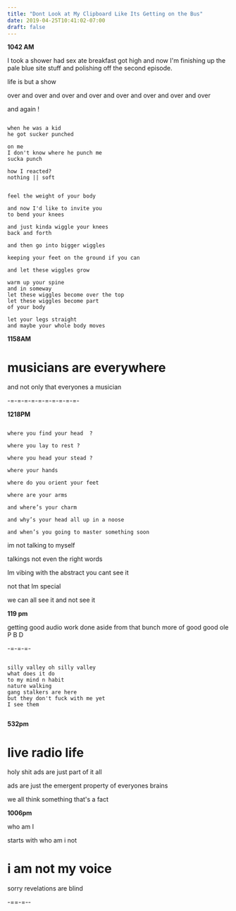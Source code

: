 ```yaml
---
title: "Dont Look at My Clipboard Like Its Getting on the Bus"
date: 2019-04-25T10:41:02-07:00
draft: false
---
```


**1042 AM**

I took a shower had sex ate breakfast got high and now I'm finishing up the pale blue site stuff and polishing off the second episode.



life is but a show

over and over and over and over and over and over and over and over

and again !


```

when he was a kid
he got sucker punched

on me
I don't know where he punch me
sucka punch

how I reacted?
nothing || soft


feel the weight of your body

and now I'd like to invite you
to bend your knees

and just kinda wiggle your knees
back and forth

and then go into bigger wiggles

keeping your feet on the ground if you can

and let these wiggles grow

warm up your spine
and in someway
let these wiggles become over the top
let these wiggles become part
of your body

let your legs straight
and maybe your whole body moves

```

**1158AM**

# musicians are everywhere

and not only that everyones a musician


-=-=-=-=-=-=-=-=-=-=-

**1218PM**

```

where you find your head  ?

where you lay to rest ?

where you head your stead ?

where your hands

where do you orient your feet

where are your arms

and where’s your charm

and why’s your head all up in a noose

and when’s you going to master something soon

```


im not talking to myself

talkings not even the right words

Im vibing with the abstract you cant see it

not that Im special

we can all see it and not see it





**119 pm**

getting good audio work done aside from that bunch more of good good ole P B D

-=-=-=-


```

silly valley oh silly valley
what does it do
to my mind n habit
nature walking
gang stalkers are here
but they don't fuck with me yet
I see them  


```



**532pm**

# live radio life




holy shit ads are just part of it all

ads are just the emergent property
of everyones brains

we all think something
that's a fact

**1006pm**

who am I

starts with who am i not

# i am not my voice



sorry revelations are blind

-==-=--

